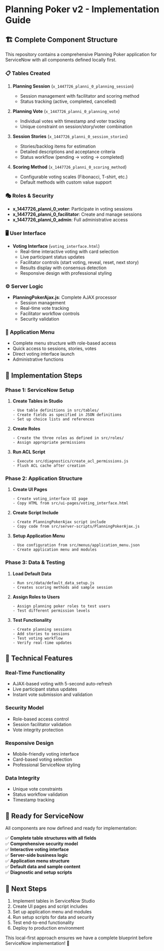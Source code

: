 # Planning Poker v2 - Implementation Guide

## 🏗️ **Complete Component Structure**

This repository contains a comprehensive Planning Poker application for ServiceNow with all components defined locally first.

### **📋 Tables Created**
1. **Planning Session** (`x_1447726_planni_0_planning_session`)
   - Session management with facilitator and scoring method
   - Status tracking (active, completed, cancelled)

2. **Planning Vote** (`x_1447726_planni_0_planning_vote`) 
   - Individual votes with timestamp and voter tracking
   - Unique constraint on session/story/voter combination

3. **Session Stories** (`x_1447726_planni_0_session_stories`)
   - Stories/backlog items for estimation
   - Detailed descriptions and acceptance criteria
   - Status workflow (pending → voting → completed)

4. **Scoring Method** (`x_1447726_planni_0_scoring_method`)
   - Configurable voting scales (Fibonacci, T-shirt, etc.)
   - Default methods with custom value support

### **🎭 Roles & Security**
- **x_1447726_planni_0_voter**: Participate in voting sessions
- **x_1447726_planni_0_facilitator**: Create and manage sessions
- **x_1447726_planni_0_admin**: Full administrative access

### **🖥️ User Interface**
- **Voting Interface** (`voting_interface.html`)
  - Real-time interactive voting with card selection
  - Live participant status updates
  - Facilitator controls (start voting, reveal, reset, next story)
  - Results display with consensus detection
  - Responsive design with professional styling

### **⚙️ Server Logic**
- **PlanningPokerAjax.js**: Complete AJAX processor
  - Session management
  - Real-time vote tracking
  - Facilitator workflow controls
  - Security validation

### **📱 Application Menu**
- Complete menu structure with role-based access
- Quick access to sessions, stories, votes
- Direct voting interface launch
- Administrative functions

## 🚀 **Implementation Steps**

### **Phase 1: ServiceNow Setup**
1. **Create Tables in Studio**
   ```
   - Use table definitions in src/tables/
   - Create fields as specified in JSON definitions
   - Set up choice lists and references
   ```

2. **Create Roles**
   ```
   - Create the three roles as defined in src/roles/
   - Assign appropriate permissions
   ```

3. **Run ACL Script**
   ```
   - Execute src/diagnostics/create_acl_permissions.js
   - Flush ACL cache after creation
   ```

### **Phase 2: Application Structure**
1. **Create UI Pages**
   ```
   - Create voting_interface UI page
   - Copy HTML from src/ui-pages/voting_interface.html
   ```

2. **Create Script Include**
   ```
   - Create PlanningPokerAjax script include  
   - Copy code from src/server-scripts/PlanningPokerAjax.js
   ```

3. **Setup Application Menu**
   ```
   - Use configuration from src/menus/application_menu.json
   - Create application menu and modules
   ```

### **Phase 3: Data & Testing**
1. **Load Default Data**
   ```
   - Run src/data/default_data_setup.js
   - Creates scoring methods and sample session
   ```

2. **Assign Roles to Users**
   ```
   - Assign planning poker roles to test users
   - Test different permission levels
   ```

3. **Test Functionality**
   ```
   - Create planning sessions
   - Add stories to sessions
   - Test voting workflow
   - Verify real-time updates
   ```

## 🔧 **Technical Features**

### **Real-Time Functionality**
- AJAX-based voting with 5-second auto-refresh
- Live participant status updates
- Instant vote submission and validation

### **Security Model**
- Role-based access control
- Session facilitator validation
- Vote integrity protection

### **Responsive Design**
- Mobile-friendly voting interface
- Card-based voting selection
- Professional ServiceNow styling

### **Data Integrity**
- Unique vote constraints
- Status workflow validation
- Timestamp tracking

## 🎯 **Ready for ServiceNow**

All components are now defined and ready for implementation:

✅ **Complete table structures with all fields**  
✅ **Comprehensive security model**  
✅ **Interactive voting interface**  
✅ **Server-side business logic**  
✅ **Application menu structure**  
✅ **Default data and sample content**  
✅ **Diagnostic and setup scripts**  

## 🚀 **Next Steps**
1. Implement tables in ServiceNow Studio
2. Create UI pages and script includes
3. Set up application menu and modules
4. Run setup scripts for data and security
5. Test end-to-end functionality
6. Deploy to production environment

This local-first approach ensures we have a complete blueprint before ServiceNow implementation! 🎊